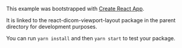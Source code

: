 This example was bootstrapped with [Create React App](https://github.com/facebook/create-react-app).

It is linked to the react-dicom-viewport-layout package in the parent directory for development purposes.

You can run `yarn install` and then `yarn start` to test your package.

